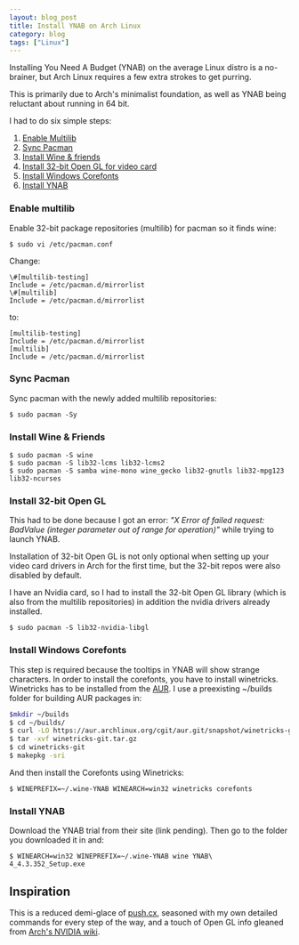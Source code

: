 ```yaml
---
layout: blog_post
title: Install YNAB on Arch Linux
category: blog
tags: ["Linux"]
---
```


Installing You Need A Budget (YNAB) on the average Linux distro is a no-brainer, but Arch Linux requires a few extra strokes to get purring.

This is primarily due to Arch's minimalist foundation, as well as YNAB being reluctant about running in 64 bit.

I had to do six simple steps:

1. [Enable Multilib](#enable-multilib)
1. [Sync Pacman](#sync-pacman)
1. [Install Wine & friends](#install-wine)
1. [Install 32-bit Open GL for video card](#install-open-gl)
1. [Install Windows Corefonts](#install-corefonts)
1. [Install YNAB](#install-ynab)

<a name="enable-multilib"></a>

### Enable multilib

Enable 32-bit package repositories (multilib) for pacman so it finds wine:

```shell
$ sudo vi /etc/pacman.conf
```

Change:

```aconf
\#[multilib-testing]
Include = /etc/pacman.d/mirrorlist
\#[multilib]
Include = /etc/pacman.d/mirrorlist
```

to:

```aconf
[multilib-testing]
Include = /etc/pacman.d/mirrorlist
[multilib]
Include = /etc/pacman.d/mirrorlist
```

<a name="sync-pacman"></a>

### Sync Pacman

Sync pacman with the newly added multilib repositories:

```shell
$ sudo pacman -Sy
```

<a name="install-wine"></a>

### Install Wine & Friends


```shell
$ sudo pacman -S wine
$ sudo pacman -S lib32-lcms lib32-lcms2
$ sudo pacman -S samba wine-mono wine_gecko lib32-gnutls lib32-mpg123 lib32-ncurses
```

<a name="install-open-gl"></a>

### Install 32-bit Open GL

This had to be done because I got an error: *"X Error of failed request:  BadValue (integer parameter out of range for operation)"* while trying to launch YNAB.

Installation of 32-bit Open GL is not only optional when setting up your video card drivers in Arch for the first time, but the 32-bit repos were also disabled by default.

I have an Nvidia card, so I had to install the 32-bit Open GL library (which is also from the multilib repositories) in addition the nvidia drivers already installed.

``` shell
$ sudo pacman -S lib32-nvidia-libgl
```
<a name="install-corefonts"></a>

### Install Windows Corefonts

This step is required because the tooltips in YNAB will show strange characters. In order to install the corefonts, you have to install winetricks. Winetricks has to be installed from the [AUR](https://aur.archlinux.org/packages/winetricks-git/). I use a preexisting ~/builds folder for building AUR packages in:

``` sh
$mkdir ~/builds
$ cd ~/builds/
$ curl -LO https://aur.archlinux.org/cgit/aur.git/snapshot/winetricks-git.tar.gz
$ tar -xvf winetricks-git.tar.gz
$ cd winetricks-git
$ makepkg -sri
```

And then install the Corefonts using Winetricks:

```shell
$ WINEPREFIX=~/.wine-YNAB WINEARCH=win32 winetricks corefonts
```
<a name="install-ynab"></a>

### Install YNAB

Download the YNAB trial from their site (link pending). Then go to the folder you downloaded it in and:

```shell
$ WINEARCH=win32 WINEPREFIX=~/.wine-YNAB wine YNAB\ 4_4.3.352_Setup.exe
```
<a name="inspiration"></a>

## Inspiration

This is a reduced demi-glace of [push.cx](https://push.cx/2015/installing-you-need-a-budget-ynab-on-arch-linux), seasoned with my own detailed commands for every step of the way, and a touch of Open GL info gleaned from [Arch's NVIDIA wiki](https://wiki.archlinux.org/index.php/NVIDIA#Installing).
